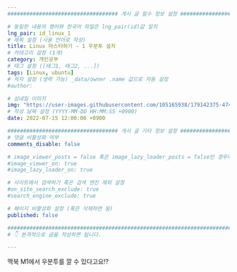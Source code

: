 ```yaml
---
################################### 게시 글 필수 정보 설정 ###################################

# 동일한 내용의 영어와 한국어 파일은 lng_pair(id)값 일치
lng_pair: id_linux_1
# 제목 설정 (사용 언어로 작성)
title: Linux 마스터하기 - 1 우분투 설치
# 카테고리 설정 (1개)
category: 개인공부
# 태그 설정 ([태그1, 태그2, ...])
tags: [Linux, ubuntu] 
# 저자 설정 (생략 가능) _data/owner .name 값으로 자동 설정
#author: 

# 섬네일 이미지
img: "https://user-images.githubusercontent.com/105165938/179142375-474c372c-1e42-4b64-82cb-7b2ccb5803ce.png" 
# 작성 날짜 설정 (YYYY-MM-DD HH:MM:SS +0900)
date: 2022-07-15 12:00:00 +0900

################################### 게시 글 기타 정보 설정 ###################################
# 댓글 비활성화 여부
comments_disable: false

# image_viewer_posts = false 혹은 image_lazy_loader_posts = false인 경우에만 사용
#image_viewer_on: true
#image_lazy_loader_on: true

# 사이트에서 검색하기 혹은 검색 엔진 제외 설정 
#on_site_search_exclude: true
#search_engine_exclude: true

# 페이지 비활성화 설정 (혹은 삭제하면 됨)
published: false

##########################################################################################
# 👇 본격적으로 글을 작성하면 됩니다. 

---
```

<!-- outline-start -->

맥북 M1에서 우분투를 깔 수 있다고요!?

<!-- outline-end -->